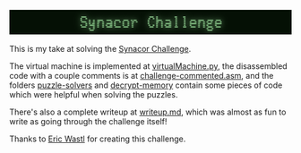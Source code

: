 <p align="center"><img src="logo.png"></p>


This is my take at solving the [Synacor Challenge](https://challenge.synacor.com/).


The virtual machine is implemented at [virtualMachine.py](virtualMachine.py), the disassembled code with a couple comments is at [challenge-commented.asm](challenge-commented.asm), and the folders [puzzle-solvers](puzzle-solvers) and [decrypt-memory](decrypt-memory) contain some pieces of code which were helpful when solving the puzzles.


There's also a complete writeup at [writeup.md](writeup.md), which was almost as fun to write as going through the challenge itself!


Thanks to [Eric Wastl](http://was.tl/) for creating this challenge.